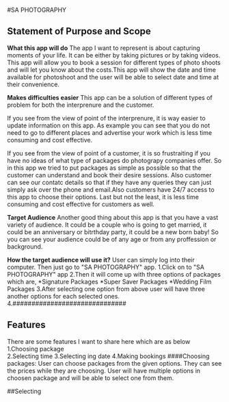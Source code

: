 #SA PHOTOGRAPHY
## Statement of Purpose and Scope
**What this app will do**
The app I want to represent is about capturing moments of your life. It can be either by taking pictures or by taking videos. This app will allow you to book a session for different types of photo shoots and will let you know about the costs.This app will show the date and time available for photoshoot and the user will be able to select date and time at their convenience.

**Makes difficulties easier**
This app can be a solution of different types of problem for both the interprenure and the customer. 

If you see from the view of point of the interprenure, it is way easier to update information on this app. As example you can see that you do not need to go to different places and advertise your work which is less time consuming and cost effective.

If you see from the view of point of a customer, it is so frustraiting if you have no ideas of what type of packages do photograpy companies offer. So in this app we tried to put packages as simple as possible so that the customer can understand and book their desire sessions. Also customer can see our contatc details so that if they have any queries they can just simply ask over the phone and email.Also customers have 24/7 access to this app to choose their options. Last but not the least, it is less time consuming and cost effective for customers as well.

**Target Audience**
Another good thing about this app is that you have a vast variety of audience. It could be a couple who is going to get married, it could be an anniversary or bitrthday party, it could be a new born baby! So you can see your audience could be of any age or from any proffession or background. 

**How the target audience will use it?**
User can simply log into their computer. Then just go to "SA PHOTOGRAPHY" app.
         1.Click on to "SA PHOTOGRAPHY" app
         2.Then it will come up with three options of packages which are, 
                  *Signature Packages
                  *Super Saver Packages
                  *Wedding Film Packages
        3.After selecting one option from above user will have three another options for each selected ones. 
        4.##############################


## Features
There are some features I want to share here which are as below  
          1.Choosing package  
          2.Selecting time 
          3.Selecting ing date
          4.Making bookings 
####Choosing packages: 
User can choose packages from the given options. They can see the prices while they are choosing. User will have multiple options in choosen package and will be able to select one from them. 

##Selecting







